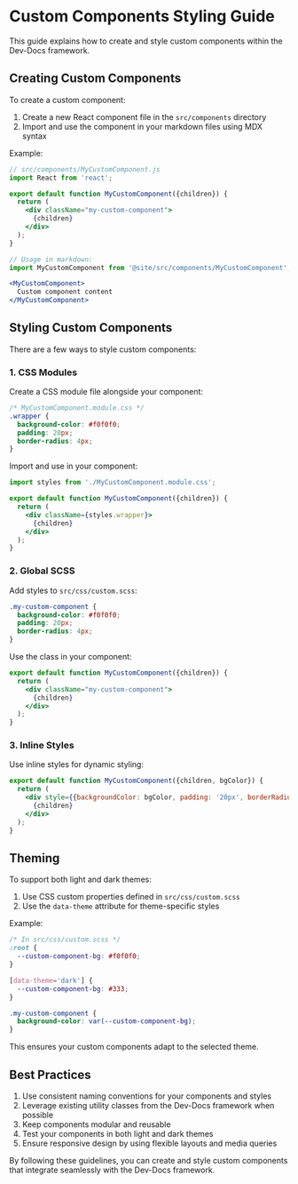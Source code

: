 # Custom Components Styling Guide

This guide explains how to create and style custom components within the Dev-Docs framework.

## Creating Custom Components

To create a custom component:

1. Create a new React component file in the `src/components` directory
2. Import and use the component in your markdown files using MDX syntax

Example:

```jsx
// src/components/MyCustomComponent.js
import React from 'react';

export default function MyCustomComponent({children}) {
  return (
    <div className="my-custom-component">
      {children}
    </div>
  );
}

// Usage in markdown:
import MyCustomComponent from '@site/src/components/MyCustomComponent';

<MyCustomComponent>
  Custom component content
</MyCustomComponent>
```

## Styling Custom Components

There are a few ways to style custom components:

### 1. CSS Modules

Create a CSS module file alongside your component:

```css
/* MyCustomComponent.module.css */
.wrapper {
  background-color: #f0f0f0;
  padding: 20px;
  border-radius: 4px;
}
```

Import and use in your component:

```jsx
import styles from './MyCustomComponent.module.css';

export default function MyCustomComponent({children}) {
  return (
    <div className={styles.wrapper}>
      {children}
    </div>
  );
}
```

### 2. Global SCSS

Add styles to `src/css/custom.scss`:

```scss
.my-custom-component {
  background-color: #f0f0f0;
  padding: 20px;
  border-radius: 4px;
}
```

Use the class in your component:

```jsx
export default function MyCustomComponent({children}) {
  return (
    <div className="my-custom-component">
      {children}
    </div>
  );
}
```

### 3. Inline Styles

Use inline styles for dynamic styling:

```jsx
export default function MyCustomComponent({children, bgColor}) {
  return (
    <div style={{backgroundColor: bgColor, padding: '20px', borderRadius: '4px'}}>
      {children}
    </div>
  );
}
```

## Theming

To support both light and dark themes:

1. Use CSS custom properties defined in `src/css/custom.scss`
2. Use the `data-theme` attribute for theme-specific styles

Example:

```scss
/* In src/css/custom.scss */
:root {
  --custom-component-bg: #f0f0f0;
}

[data-theme='dark'] {
  --custom-component-bg: #333;
}

.my-custom-component {
  background-color: var(--custom-component-bg);
}
```

This ensures your custom components adapt to the selected theme.

## Best Practices

1. Use consistent naming conventions for your components and styles
2. Leverage existing utility classes from the Dev-Docs framework when possible
3. Keep components modular and reusable
4. Test your components in both light and dark themes
5. Ensure responsive design by using flexible layouts and media queries

By following these guidelines, you can create and style custom components that integrate seamlessly with the Dev-Docs framework.
